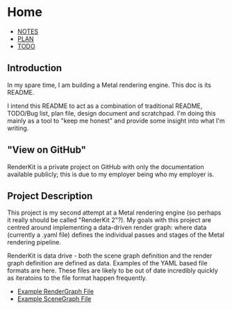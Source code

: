 <meta charset="utf-8">

# Home

* [NOTES](NOTES.markdown)
* [PLAN](PLAN.markdown)
* [TODO](TODO.markdown)

## Introduction

In my spare time, I am building a Metal rendering engine. This doc is its README.

I intend this README to act as a combination of traditional README, TODO/Bug list, plan file, design document and scratchpad. I'm doing this mainly as a tool to "keep me honest" and provide some insight into what I'm writing.

## "View on GitHub"

RenderKit is a private project on GitHub with only the documentation available publicly; this is due to my employer being who my employer is.

## Project Description

This project is my second attempt at a Metal rendering engine (so perhaps it really should be called "RenderKit 2"?). My goals with this project are centred around implementing a data-driven render graph: where data (currently a .yaml file) defines the individual passes and stages of the Metal rendering pipeline.

RenderKit is data drive - both the scene graph definition and the render graph definition are defined as data. Examples of the YAML based file formats are here. These files are likely to be out of date incredibly quickly as iteratoins to the file format happen frequently.

* [Example RenderGraph File](Examples/RenderGraph.yaml)
* [Example SceneGraph File](Examples/SceneGraph.yaml)


<!-- ## Current State

Forthcoming. -->

